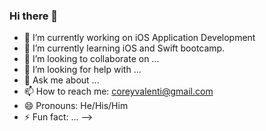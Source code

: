 ### Hi there 👋

- 🔭 I’m currently working on iOS Application Development 
- 🌱 I’m currently learning iOS and Swift bootcamp.
- 👯 I’m looking to collaborate on ...
- 🤔 I’m looking for help with ...
- 💬 Ask me about ...
- 📫 How to reach me: coreyvalenti@gmail.com
- 😄 Pronouns: He/His/Him
- ⚡ Fun fact: ...
-->
